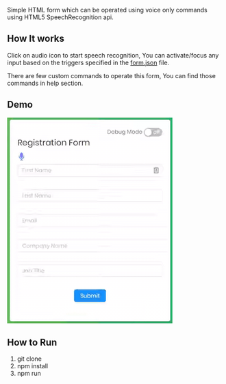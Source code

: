 Simple HTML form which can be operated using voice only commands using HTML5 SpeechRecognition api.

## How It works

Click on audio icon to start speech recognition, You can activate/focus any input based on the triggers specified in the [form.json](https://github.com/amitpatil321/VoiceForm/blob/master/src/form.json) file. 

There are few custom commands to operate this form, You can find those commands in help section.

## Demo
![voiceform](public/voiceform.gif)

## How to Run
1) git clone
2) npm install
3) npm run
